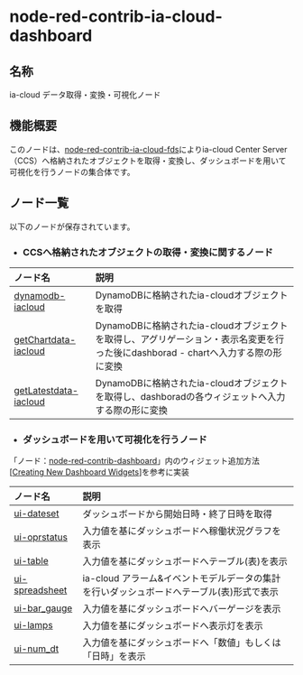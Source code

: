 # node-red-contrib-ia-cloud-dashboard

## 名称
ia-cloud データ取得・変換・可視化ノード



## 機能概要

このノードは、[node-red-contrib-ia-cloud-fds](https://github.com/ia-cloud/node-red-contrib-ia-cloud-fds)によりia-cloud Center Server（CCS）へ格納されたオブジェクトを取得・変換し、ダッシュボードを用いて可視化を行うノードの集合体です。

## ノード一覧
以下のノードが保存されています。  

- ### CCSへ格納されたオブジェクトの取得・変換に関するノード

|ノード名|説明|
|:-|:-|
|[dynamodb-iacloud](dynamodb-iacloud)|DynamoDBに格納されたia-cloudオブジェクトを取得|
|[getChartdata-iacloud](getchartdata-iacloud)|DynamoDBに格納されたia-cloudオブジェクトを取得し、アグリゲーション・表示名変更を行った後にdashborad - chartへ入力する際の形に変換|
|[getLatestdata-iacloud](getlatestdata-iacloud)|DynamoDBに格納されたia-cloudオブジェクトを取得し、dashboradの各ウィジェットへ入力する際の形に変換|

- ### ダッシュボードを用いて可視化を行うノード
「ノード：[node-red-contrib-dashboard](https://github.com/node-red/node-red-dashboard)」内のウィジェット追加方法[[Creating New Dashboard Widgets](https://github.com/node-red/node-red-dashboard/wiki/Creating-New-Dashboard-Widgets)]を参考に実装

|ノード名|説明|
|:-|:-|
|[ui-dateset](ui-dateset)|ダッシュボードから開始日時・終了日時を取得|
|[ui-oprstatus](ui-oprstatus)|入力値を基にダッシュボードへ稼働状況グラフを表示|
|[ui-table](ui-table)|入力値を基にダッシュボードへテーブル(表)を表示|
|[ui-spreadsheet](ui-spreadsheet)|ia-cloud アラーム&イベントモデルデータの集計を行いダッシュボードへテーブル(表)形式で表示|
|[ui-bar_gauge](ui-bar_gauge)|入力値を基にダッシュボードへバーゲージを表示|
|[ui-lamps](ui-lamps)|入力値を基にダッシュボードへ表示灯を表示|
|[ui-num_dt](ui-num_dt)|入力値を基にダッシュボードへ「数値」もしくは「日時」を表示|

